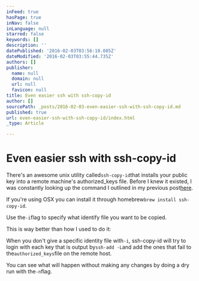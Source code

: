 ```yaml
---
inFeed: true
hasPage: true
inNav: false
inLanguage: null
starred: false
keywords: []
description: ''
datePublished: '2016-02-03T03:56:10.085Z'
dateModified: '2016-02-03T03:55:44.735Z'
authors: []
publisher:
  name: null
  domain: null
  url: null
  favicon: null
title: Even easier ssh with ssh-copy-id
author: []
sourcePath: _posts/2016-02-03-even-easier-ssh-with-ssh-copy-id.md
published: true
url: even-easier-ssh-with-ssh-copy-id/index.html
_type: Article

---
```

# Even easier ssh with ssh-copy-id

There's an awesome unix utility called`ssh-copy-id`that installs your public key into a remote machine's authorized\_keys file. Before I knew it existed, I was constantly looking up the command I outlined in my previous post[here][0].

If you're using OSX you can install it through homebrew`brew install ssh-copy-id`.

Use the`-i`flag to specify what identify file you want to be copied.

This is way better than how I used to do it:

When you don't give a specific identity file with`-i`, ssh-copy-id will try to login with each key that is output by`ssh-add -L`and add the ones that fail to the`authorized_keys`file on the remote host.

You can see what will happen without making any changes by doing a dry run with the`-n`flag.

[0]: http://michaelpfister.com/code/2013/08/08/seamless-ssh-aliases-and-passwordless-login.html